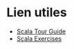 # Lien utiles 

* [Scala Tour Guide](https://docs.scala-lang.org/tour/tour-of-scala.html)
* [Scala Exercises](https://www.scala-exercises.org)
